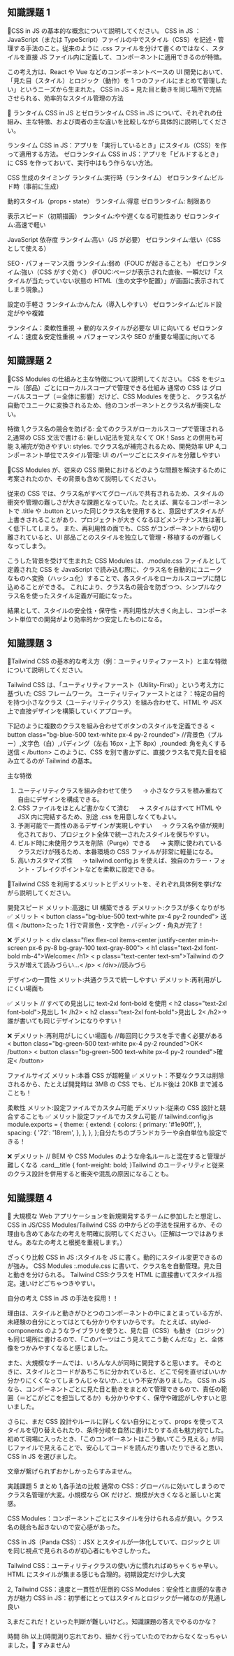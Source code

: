 ## 知識課題 1

🔵CSS in JS の基本的な概念について説明してください。
CSS in JS ：JavaScript（または TypeScript）ファイルの中でスタイル（CSS）を記述・管理する手法のこと。従来のように .css ファイルを分けて書くのではなく、スタイルを直接 JS ファイル内に定義して、コンポーネントに適用できるのが特徴。

この考え方は、React や Vue などのコンポーネントベースの UI 開発において、
「見た目（スタイル）とロジック（動作）を 1 つのファイルにまとめて管理したい」というニーズから生まれた。
CSS in JS = 見た目と動きを同じ場所で完結させられる、効率的なスタイル管理の方法

🔵 ランタイム CSS in JS とゼロランタイム CSS in JS について、それぞれの仕組み、主な特徴、および両者の主な違いを比較しながら具体的に説明してください。

ランタイム CSS in JS：アプリを「実行しているとき」にスタイル（CSS）を作って適用する方法。
ゼロランタイム CSS in JS：アプリを「ビルドするとき」に CSS を作っておいて、実行中はもう作らない方法。

CSS 生成のタイミング
ランタイム:実行時（ランタイム）
ゼロランタイム:ビルド時（事前に生成）

動的スタイル（props・state）
ランタイム:得意
ゼロランタイム: 制限あり

表示スピード（初期描画）
ランタイム:やや遅くなる可能性あり
ゼロランタイム:高速で軽い

JavaScript 依存度
ランタイム:高い（JS が必要）
ゼロランタイム:低い（CSS として使える）

SEO・パフォーマンス面
ランタイム:弱め（FOUC が起きることも）
ゼロランタイム:強い（CSS がすぐ効く）
(FOUC:ページが表示された直後、一瞬だけ「スタイルが当たっていない状態の HTML（生の文字や配置）」が画面に表示されてしまう現象。)

設定の手軽さ
ランタイム:かんたん（導入しやすい）
ゼロランタイム:ビルド設定がやや複雑

ランタイム：柔軟性重視 → 動的なスタイルが必要な UI に向いてる
ゼロランタイム：速度＆安定性重視 → パフォーマンスや SEO が重要な場面に向いてる

## 知識課題 2

🔵CSS Modules の仕組みと主な特徴について説明してください。
CSS をモジュール（部品）ごとにローカルスコープで管理できる仕組み
通常の CSS は グローバルスコープ（＝全体に影響）だけど、CSS Modules を使うと、
クラス名が自動でユニークに変換されるため、他のコンポーネントとクラス名が衝突しない。

特徴
1,クラス名の競合を防げる: 全てのクラスがローカルスコープで管理される
2,通常の CSS 文法で書ける: 新しい記法を覚えなくて OK！Sass との併用も可能
3,補完が効きやすい: styles. でクラス名が補完されるため、開発効率 UP
4,コンポーネント単位でスタイル管理: UI のパーツごとにスタイルを分離しやすい

🔵CSS Modules が、従来の CSS 開発におけるどのような問題を解決するために考案されたのか、その背景も含めて説明してください。

従来の CSS では、クラス名がすべてグローバルで共有されるため、スタイルの衝突や管理の難しさが大きな課題となっていた。たとえば、異なるコンポーネントで .title や .button といった同じクラス名を使用すると、意図せずスタイルが上書きされることがあり、プロジェクトが大きくなるほどメンテナンス性は著しく低下してしまう。
また、再利用性の面でも、CSS がコンポーネントから切り離されていると、UI 部品ごとのスタイルを独立して管理・移植するのが難しくなってしまう。

こうした背景を受けて生まれた CSS Modules は、.module.css ファイルとして定義された CSS を JavaScript で読み込む際に、クラス名を自動的にユニークなものへ変換（ハッシュ化）することで、各スタイルをローカルスコープに閉じ込めることができる。
これにより、クラス名の競合を防ぎつつ、シンプルなクラス名を使ったスタイル定義が可能になった。

結果として、スタイルの安全性・保守性・再利用性が大きく向上し、コンポーネント単位での開発がより効率的かつ安定したものになる。

## 知識課題 3

🔵Tailwind CSS の基本的な考え方（例：ユーティリティファースト）と主な特徴について説明してください。

Tailwind CSS は、「ユーティリティファースト（Utility-First）」という考え方に基づいた CSS フレームワーク。
ユーティリティファーストとは？：特定の目的を持つ小さなクラス（ユーティリティクラス）を組み合わせて、HTML や JSX 上で直接デザインを構築していくアプローチ。

下記のように複数のクラスを組み合わせてボタンのスタイルを定義できる
< button class="bg-blue-500 text-white px-4 py-2 rounded">
//背景色（ブルー）,文字色（白）,パディング（左右 16px・上下 8px）,rounded: 角を丸くする
送信
< /button>
このように、CSS を別で書かずに、直接クラス名で見た目を組み立てるのが Tailwind の基本。

主な特徴

1. ユーティリティクラスを組み合わせて使う
   　 → 小さなクラスを積み重ねて自由にデザインを構成できる。
2. CSS ファイルをほとんど書かなくて済む
   　 → スタイルはすべて HTML や JSX 内に完結するため、別途 .css を用意しなくてもよい。
3. 予測可能で一貫性のあるデザインが実現しやすい
   　 → クラス名や値が規則化されており、プロジェクト全体で統一されたスタイルを保ちやすい。
4. ビルド時に未使用クラスを削除（Purge）できる
   　 → 実際に使われているクラスだけが残るため、本番環境の CSS ファイルが非常に軽量になる。
5. 高いカスタマイズ性
   　 → tailwind.config.js を使えば、独自のカラー・フォント・ブレイクポイントなどを柔軟に設定できる。

🔵Tailwind CSS を利用するメリットとデメリットを、それぞれ具体例を挙げながら説明してください。

開発スピード
メリット:高速に UI 構築できる
デメリット:クラスが多くなりがち
✅ メリット
< button class="bg-blue-500 text-white px-4 py-2 rounded">
送信
< /button>たった 1 行で背景色・文字色・パディング・角丸が完了！

❌ デメリット
< div class="flex flex-col items-center justify-center min-h-screen px-6 py-8 bg-gray-100 text-gray-800">
< h1 class="text-2xl font-bold mb-4">Welcome< /h1>
< p class="text-center text-sm">Tailwind のクラスが増えて読みづらい…< /p>
< /div>//読みづら

デザインの一貫性
メリット:共通クラスで統一しやすい
デメリット:再利用がしにくい場面も

✅ メリット
// すべての見出しに text-2xl font-bold を使用
< h2 class="text-2xl font-bold">見出し 1< /h2>
< h2 class="text-2xl font-bold">見出し 2< /h2>→ 誰が書いても同じデザインになりやすい！

❌ デメリット:再利用がしにくい場面も
//毎回同じクラスを手で書く必要がある
< button class="bg-green-500 text-white px-4 py-2 rounded">OK< /button>
< button class="bg-green-500 text-white px-4 py-2 rounded">確定< /button>

ファイルサイズ
メリット:本番 CSS が超軽量
✅ メリット：不要なクラスは削除されるから、たとえば開発時は 3MB の CSS でも、ビルド後は 20KB まで減ることも！

柔軟性
メリット:設定ファイルでカスタム可能
デメリット:従来の CSS 設計と競合することも
✅ メリット設定ファイルでカスタム可能
// tailwind.config.js
module.exports = {
theme: {
extend: {
colors: {
primary: '#1e90ff',
},
spacing: {
'72': '18rem',
},
},
},
};自分たちのブランドカラーや余白単位も設定できる！

❌ デメリット
// BEM や CSS Modules のような命名ルールと混在すると管理が難しくなる
.card\_\_title {
font-weight: bold;
}Tailwind のユーティリティと従来のクラス設計を併用すると衝突や混乱の原因になることも。

## 知識課題 4

🔵 大規模な Web アプリケーションを新規開発するチームに参加したと想定し、CSS in JS/CSS Modules/Tailwind CSS の中からどの手法を採用するか、その理由も含めてあなたの考えを明確に説明してください。（正解は一つではありません。あなたの考えと根拠を重視します。）

ざっくり比較
CSS in JS :スタイルを JS に書く。動的にスタイル変更できるのが強み。
CSS Modules :.module.css に書いて、クラス名を自動管理。見た目と動きを分けられる。
Tailwind CSS:クラスを HTML に直接書いてスタイル指定。速いけどごちゃつきやすい。

自分の考え
CSS in JS の手法を採用！！

理由は、スタイルと動きがひとつのコンポーネントの中にまとまっている方が、未経験の自分にとってはとても分かりやすいからです。
たとえば、styled-components のようなライブラリを使うと、見た目（CSS）も動き（ロジック）も同じ場所に書けるので、「このパーツはこう見えてこう動くんだな」と、全体像をつかみやすくなると感じました。

また、大規模なチームでは、いろんな人が同時に開発すると思います。
そのときに、スタイルとコードがあちこちに分かれていると、どこで何を直せばいいか分かりにくくなってしまうんじゃないか…という不安がありました。
CSS in JS なら、コンポーネントごとに見た目と動きをまとめて管理できるので、責任の範囲（＝どこがどこを担当してるか）も分かりやすく、保守や確認がしやすいと思いました。

さらに、まだ CSS 設計やルールに詳しくない自分にとって、props を使ってスタイルを切り替えられたり、条件分岐を自然に書けたりする点も魅力的でした。
初めて現場に入ったとき、「このコンポーネントはこう動いてこう見える」が同じファイルで見えることで、安心してコードを読んだり書いたりできると思い、CSS in JS を選びました。

文章が繋げられずおかしかったらすみません。

実践課題 5 まとめ
1,各手法の比較
通常の CSS：グローバルに効いてしまうのでクラス名管理が大変。小規模なら OK だけど、規模が大きくなると厳しいと実感。

CSS Modules：コンポーネントごとにスタイルを分けられる点が良い。クラス名の競合も起きないので安心感があった。

CSS in JS（Panda CSS）：JSX とスタイルが一体化していて、ロジックと UI を同じ視点で見られるのが初心者にもやさしかった。

Tailwind CSS：ユーティリティクラスの使い方に慣れればめちゃくちゃ早い。HTML にスタイルが集まる感じも合理的。初期設定だけ少し大変

2,
Tailwind CSS：速度と一貫性が圧倒的
CSS Modules：安全性と直感的な書き方が魅力
CSS in JS：初学者にとってはスタイルとロジックが一緒なのが見通し良い

3,まだこれだ！といった判断が難しいけど。。知識課題の答えでやるのかな？

時間 8h 以上(時間測り忘れており、細かく行っていたのでわからなくなっちゃいました。🥲 すみません)
